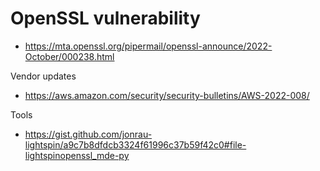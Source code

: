 # OpenSSL vulnerability

- https://mta.openssl.org/pipermail/openssl-announce/2022-October/000238.html

Vendor updates
- https://aws.amazon.com/security/security-bulletins/AWS-2022-008/

Tools
- https://gist.github.com/jonrau-lightspin/a9c7b8dfdcb3324f61996c37b59f42c0#file-lightspinopenssl_mde-py

